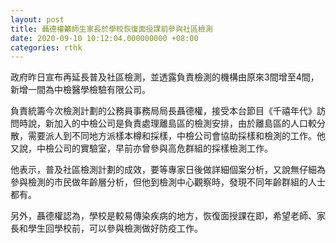 ```yaml
---
layout: post
title: 聶德權籲師生家長於學校恢復面授課前參與社區檢測
date: 2020-09-10 10:12:04.000000000 +08:00
categories: rthk
---
```


政府昨日宣布再延長普及社區檢測，並透露負責檢測的機構由原來3間增至4間，新增一間為中檢醫學檢驗有限公司。

負責統籌今次檢測計劃的公務員事務局局長聶德權，接受本台節目《千禧年代》訪問時說，新加入的中檢公司是負責處理離島區的檢測安排，由於離島區的人口較分散，需要派人到不同地方派樣本樽和採樣，中檢公司會協助採樣和檢測的工作。他又說，中檢公司的實驗室，早前亦曾參與高危群組的採樣檢測工作。

他表示，普及社區檢測計劃的成效，要等專家日後做詳細個案分析，又說無仔細為參與檢測的市民做年齡層分析，但他到檢測中心觀察時，發現不同年齡群組的人士都有。

另外，聶德權認為，學校是較易傳染疾病的地方，恢復面授課在即，希望老師、家長和學生回學校前，可以參與檢測做好防疫工作。
